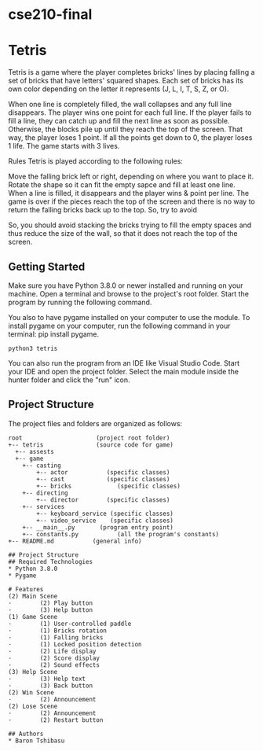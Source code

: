 # cse210-final

# Tetris
Tetris is a game where the player completes bricks' lines by placing falling a set of bricks that have letters' squared shapes. Each set of bricks has its own color depending on the letter it represents (J, L, I, T, S, Z, or O). 

When one line is completely filled, the wall collapses and any full line disappears. The player wins one point for each full line. If the player fails to fill a line, they can catch up and fill the next line as soon as possible. Otherwise, the blocks pile up until they reach the top of the screen. That way, the player loses 1 point. If all the points get down to 0, the player loses 1 life. The game starts with 3 lives.  


Rules
Tetris is played according to the following rules:

Move the falling brick left or right, depending on where you want to place it.
Rotate the shape so it can fit the empty sapce and fill at least one line.
When a line is filled, it disappears and the player wins & point per line. 
The game is over if the pieces reach the top of the screen and there is no way to return the falling bricks back up to the top. So, try to avoid 

So, you should avoid stacking the bricks trying to fill the empty spaces and thus reduce the size of the wall, so that it does not reach the top of the screen. 

## Getting Started
Make sure you have Python 3.8.0 or newer installed and running on your machine. Open a terminal and browse to the project's root folder. Start the program by running the following command.

You also to have pygame installed on your computer to use the module. To install pygame on your computer, run the following command in your terminal: pip install pygame.

```
python3 tetris 
```
You can also run the program from an IDE like Visual Studio Code. Start your IDE and open the project folder. Select the main module inside the hunter folder and click the "run" icon.

## Project Structure
The project files and folders are organized as follows:
```
root                     (project root folder)
+-- tetris               (source code for game)
  +-- assests
  +-- game 
    +-- casting
        +-- actor           (specific classes)
        +-- cast            (specific classes)
        +-- bricks             (specific classes)        
    +-- directing
        +-- director        (specific classes) 
    +-- services
        +-- keyboard_service (specific classes)
        +-- video_service    (specific classes)
    +-- __main__.py       (program entry point)
    +-- constants.py           (all the program's constants)
+-- README.md           (general info)

## Project Structure
## Required Technologies
* Python 3.8.0
* Pygame

# Features
(2) Main Scene
·        (2) Play button
·        (3) Help button
(1) Game Scene
·        (1) User-controlled paddle
·        (1) Bricks rotation
·        (1) Falling bricks
·        (1) Locked position detection
·        (2) Life display
·        (2) Score display
·        (2) Sound effects
(3) Help Scene
·        (3) Help text
·        (3) Back button
(2) Win Scene
·        (2) Announcement
(2) Lose Scene
·        (2) Announcement
·        (2) Restart button

## Authors
* Baron Tshibasu